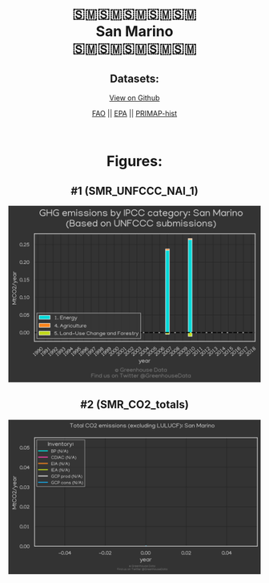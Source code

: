 
<center>
<h1 align="center">
🇸🇲🇸🇲🇸🇲🇸🇲🇸🇲
<br>
San Marino
<br>
🇸🇲🇸🇲🇸🇲🇸🇲🇸🇲
</h1>
<h2>Datasets:</h2>
<p><a href="https://github.com/dquintani/GreenhouseData/tree/master/country_data/SMR_San Marino/data">View on Github</a>
<br></p><p><a href="data/SMR_FAO.csv">FAO</a> || <a href="data/SMR_EPA.csv">EPA</a> || <a href="data/SMR_PRIMAP-hist.csv">PRIMAP-hist</a></p><p><br></p>
<h1>Figures:</h1><h2>#1 (SMR_UNFCCC_NAI_1)</h2>
<p><img alt="" src="figures/SMR_UNFCCC_NAI_1.png" /></p><h2>#2 (SMR_CO2_totals)</h2>
<p><img alt="" src="figures/SMR_CO2_totals.png" /></p>